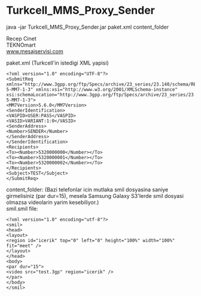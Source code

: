 Turkcell_MMS_Proxy_Sender
=========================

java -jar Turkcell_MMS_Proxy_Sender.jar paket.xml content_folder

Recep Cinet<br />
TEKNOmart<br />
<a href='www.mesajservisi.com' target='_blank'>www.mesajservisi.com</a>

paket.xml (Turkcell'in istedigi XML yapisi)<br />
```
<?xml version="1.0" encoding="UTF-8"?>
<SubmitReq xmlns="http://www.3gpp.org/ftp/Specs/archive/23_series/23.140/schema/REL-5-MM7-1-3" xmlns:xsi="http://www.w3.org/2001/XMLSchema-instance" xsi:schemaLocation="http://www.3gpp.org/ftp/Specs/archive/23_series/23.140/schema/REL-5-MM7-1-3">
<MM7Version>5.6.0</MM7Version>
<SenderIdentification>
<VASPID>USER:PASS</VASPID>
<VASID>VARIANT:1:0</VASID>
<SenderAddress>
<Number>SENDER</Number>
</SenderAddress>
</SenderIdentification>
<Recipients>
<To><Number>5320000000</Number></To>
<To><Number>5320000001</Number></To>
<To><Number>5320000002</Number></To>
</Recipients>
<Subject>TEST</Subject>
</SubmitReq>
```
content_folder: (Bazi telefonlar icin mutlaka smil dosyasina saniye girmelisiniz (par dur=15), mesela Samsung Galaxy S3'lerde smil dosyasi olmazsa videolarin yarim kesebiliyor.)<br />
smil.smil file:<br />
```
<?xml version="1.0" encoding="utf-8"?>
<smil>
<head>
<layout>
<region id="icerik" top="0" left="0" height="100%" width="100%" fit="meet" />
</layout>
</head>
<body>
<par dur="15">
<video src="test.3gp" region="icerik" />
</par>
</body>
</smil>
```
